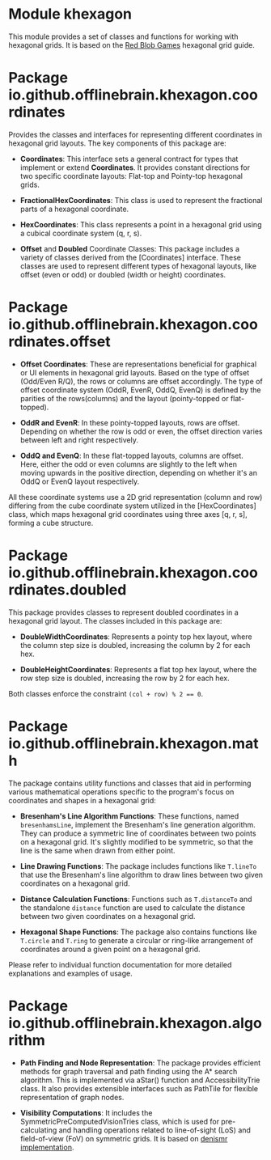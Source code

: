 # Module khexagon

This module provides a set of classes and functions for working with hexagonal grids. It is based on
the [Red Blob Games](https://www.redblobgames.com/grids/hexagons/) hexagonal grid guide.

# Package io.github.offlinebrain.khexagon.coordinates

Provides the classes and interfaces for representing different coordinates in hexagonal
grid layouts. The key components of this package are:

- **Coordinates<T>**: This interface sets a general contract for types that implement or extend **Coordinates**. It
  provides constant directions for two specific coordinate layouts: Flat-top and Pointy-top hexagonal grids.

- **FractionalHexCoordinates**: This class is used to represent the fractional parts of a hexagonal coordinate.

- **HexCoordinates**: This class represents a point in a hexagonal grid using a cubical coordinate system (q, r, s).

- **Offset** and **Doubled** Coordinate Classes: This package includes a variety of classes derived from the
  [Coordinates] interface. These classes are used to represent
  different types of hexagonal layouts, like offset (even or odd) or doubled (width or height) coordinates.

# Package io.github.offlinebrain.khexagon.coordinates.offset

- **Offset Coordinates**: These are representations beneficial for graphical or UI elements in hexagonal grid layouts.
  Based on the type of offset (Odd/Even R/Q), the rows or columns are offset accordingly. The type of offset coordinate
  system (OddR, EvenR, OddQ, EvenQ) is defined by the parities of the rows(columns) and the layout (pointy-topped or
  flat-topped).

- **OddR and EvenR**: In these pointy-topped layouts, rows are offset. Depending on whether the row is odd or even, the
  offset direction varies between left and right respectively.

- **OddQ and EvenQ**: In these flat-topped layouts, columns are offset. Here, either the odd or even columns are
  slightly to the left when moving upwards in the positive direction, depending on whether it's an OddQ or EvenQ layout
  respectively.

All these coordinate systems use a 2D grid representation (column and row) differing from the cube coordinate system
utilized in the [HexCoordinates] class, which maps hexagonal grid coordinates using
three axes [q, r, s], forming a cube
structure.

# Package io.github.offlinebrain.khexagon.coordinates.doubled

This package provides classes to represent doubled coordinates in a hexagonal grid layout. The classes included in this
package are:

- **DoubleWidthCoordinates**: Represents a pointy top hex layout, where the column step size is doubled, increasing the
  column by 2 for each hex.

- **DoubleHeightCoordinates**: Represents a flat top hex layout, where the row step size is doubled, increasing the row
  by 2 for each hex.

Both classes enforce the constraint `(col + row) % 2 == 0`.

# Package io.github.offlinebrain.khexagon.math

The package contains utility functions and classes that aid in performing various mathematical operations
specific to the program's focus on coordinates and shapes in a hexagonal grid:

- **Bresenham's Line Algorithm Functions**: These functions, named `bresenhamsLine`, implement the Bresenham's line
  generation algorithm. They can produce a symmetric line of coordinates between two points on a hexagonal grid. It's
  slightly modified to be symmetric, so that the line is the same when drawn from either point.

- **Line Drawing Functions**: The package includes functions like `T.lineTo` that use the Bresenham's line algorithm to
  draw lines between two given coordinates on a hexagonal grid.

- **Distance Calculation Functions**: Functions such as `T.distanceTo` and the standalone `distance` function are used
  to calculate the distance between two given coordinates on a hexagonal grid.

- **Hexagonal Shape Functions**: The package also contains functions like `T.circle` and `T.ring` to generate a circular
  or ring-like arrangement of coordinates around a given point on a hexagonal grid.

Please refer to individual function documentation for more detailed explanations and examples of usage.

# Package io.github.offlinebrain.khexagon.algorithm

- **Path Finding and Node Representation**: The package provides efficient methods for graph traversal and path finding
  using the A* search algorithm. This is implemented via aStar() function and AccessibilityTrie class. It also provides
  extensible interfaces such as PathTile for flexible representation of graph nodes.

- **Visibility Computations**: It includes the SymmetricPreComputedVisionTries class, which is used for pre-calculating
  and handling operations related to line-of-sight (LoS) and field-of-view (FoV) on symmetric grids. It is based
  on [denismr implementation](https://github.com/denismr/SymmetricPCVT).
